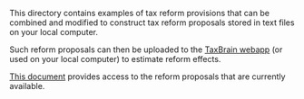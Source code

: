 This directory contains examples of tax reform provisions that can be
combined and modified to construct tax reform proposals stored in text
files on your local computer.

Such reform proposals can then be uploaded to the [TaxBrain
webapp](http://www.ospc.org/taxbrain/file/) (or used on your local
computer) to estimate reform effects.

[This document](REFORMS.md) provides access to the reform proposals
that are currently available.

